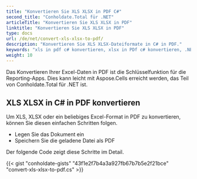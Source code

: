 ```yaml
---
title: "Konvertieren Sie XLS XLSX in PDF C#"
second_title: "Conholdate.Total für .NET"
articleTitle: "Konvertieren Sie XLS XLSX in PDF"
linktitle: "Konvertieren Sie XLS XLSX in PDF"
type: docs
url: /de/net/convert-xls-xlsx-to-pdf/
description: "Konvertieren Sie XLS XLSX-Dateiformate in C# in PDF."
keywords: "xls in pdf c# konvertieren, xlsx in PDf c# konvertieren, .NET xls xlsx konvertieren, xls in pdf .net, xlsx in pdf asp .net, c#-Konverter für xls, c#-Konverter für xlsx, Excel in pdf c#, Blätter in pdf"
weight: 10
---
```


Das Konvertieren Ihrer Excel-Daten in PDF ist die Schlüsselfunktion für die Reporting-Apps. Dies kann leicht mit Aspose.Cells erreicht werden, das Teil von Conholdate.Total für .NET ist.

## **XLS XLSX in C# in PDF konvertieren**
Um XLS, XLSX oder ein beliebiges Excel-Format in PDF zu konvertieren, können Sie diesen einfachen Schritten folgen.

- Legen Sie das Dokument ein
- Speichern Sie die geladene Datei als PDF

Der folgende Code zeigt diese Schritte im Detail.

{{< gist "conholdate-gists" "43f1e2f7b4a3a927fb67b7b5e2f21bce" "convert-xls-xlsx-to-pdf.cs" >}}
